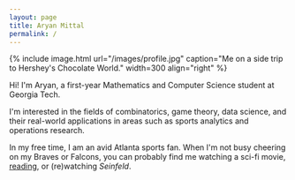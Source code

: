 ```yaml
---
layout: page
title: Aryan Mittal
permalink: /
---
```


{% include image.html url="/images/profile.jpg" caption="Me on a side trip to Hershey's Chocolate World." width=300 align="right" %}

Hi! I'm Aryan, a first-year Mathematics and Computer Science student at Georgia Tech.

I'm interested in the fields of combinatorics, game theory, data science, and their real-world applications in areas such as sports analytics and operations research. 

In my free time, I am an avid Atlanta sports fan. When I'm not busy cheering on my Braves or Falcons, you can probably find me watching a sci-fi movie, <a href="/miscellaneous/reading/">reading</a>, or (re)watching *Seinfeld*.